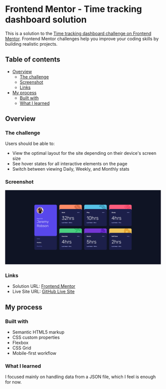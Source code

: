 # Frontend Mentor - Time tracking dashboard solution

This is a solution to the [Time tracking dashboard challenge on Frontend Mentor](https://www.frontendmentor.io/challenges/time-tracking-dashboard-UIQ7167Jw). Frontend Mentor challenges help you improve your coding skills by building realistic projects. 

## Table of contents

- [Overview](#overview)
  - [The challenge](#the-challenge)
  - [Screenshot](#screenshot)
  - [Links](#links)
- [My process](#my-process)
  - [Built with](#built-with)
  - [What I learned](#what-i-learned)

## Overview

### The challenge

Users should be able to:

- View the optimal layout for the site depending on their device's screen size
- See hover states for all interactive elements on the page
- Switch between viewing Daily, Weekly, and Monthly stats

### Screenshot

![screenshot of my solution](./design/screenshots/screenshot-my-solution.png)

### Links

- Solution URL: [Frontend Mentor]()
- Live Site URL: [GitHub Live Site](https://dorm-24.github.io/time-tracking-dashboard/)

## My process

### Built with

- Semantic HTML5 markup
- CSS custom properties
- Flexbox
- CSS Grid
- Mobile-first workflow

### What I learned

I focused mainly on handling data from a JSON file, which I feel is enough for now.
